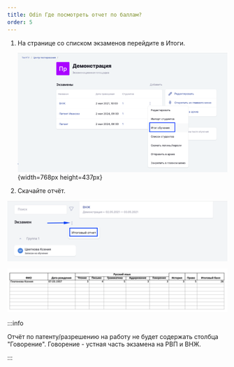 ```yaml
---
title: Odin Где посмотреть отчет по баллам?
order: 5
---
```


1. На странице со списком экзаменов перейдите в Итоги.

   ![](./odin-gde-posmotret-otchet-po-ballam.png){width=768px height=437px}

2. Скачайте отчёт.

![](<../.gitbook/assets/image (187).png>)

![](<../.gitbook/assets/image (188).png>)

:::info 

Отчёт по патенту/разрешению на работу не будет содержать столбца "Говорение". Говорение - устная часть экзамена на РВП и ВНЖ.

:::
